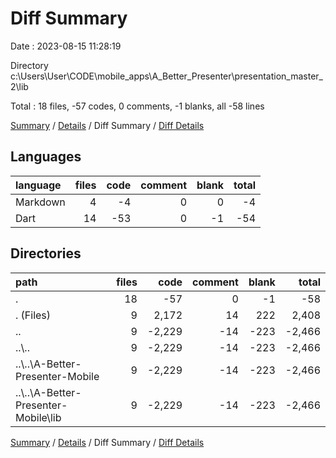 # Diff Summary

Date : 2023-08-15 11:28:19

Directory c:\\Users\\User\\CODE\\mobile_apps\\A_Better_Presenter\\presentation_master_2\\lib

Total : 18 files,  -57 codes, 0 comments, -1 blanks, all -58 lines

[Summary](results.md) / [Details](details.md) / Diff Summary / [Diff Details](diff-details.md)

## Languages
| language | files | code | comment | blank | total |
| :--- | ---: | ---: | ---: | ---: | ---: |
| Markdown | 4 | -4 | 0 | 0 | -4 |
| Dart | 14 | -53 | 0 | -1 | -54 |

## Directories
| path | files | code | comment | blank | total |
| :--- | ---: | ---: | ---: | ---: | ---: |
| . | 18 | -57 | 0 | -1 | -58 |
| . (Files) | 9 | 2,172 | 14 | 222 | 2,408 |
| .. | 9 | -2,229 | -14 | -223 | -2,466 |
| ..\\.. | 9 | -2,229 | -14 | -223 | -2,466 |
| ..\\..\\A-Better-Presenter-Mobile | 9 | -2,229 | -14 | -223 | -2,466 |
| ..\\..\\A-Better-Presenter-Mobile\\lib | 9 | -2,229 | -14 | -223 | -2,466 |

[Summary](results.md) / [Details](details.md) / Diff Summary / [Diff Details](diff-details.md)